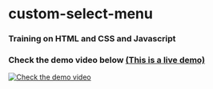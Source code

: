 # custom-select-menu
### Training on HTML and CSS and Javascript
### Check the demo video below [(This is a live demo)](https://ahmedelgaidi.github.io/custom-select-menu/)
[![Check the demo video](https://res.cloudinary.com/dvmkzbrcs/image/upload/v1647941433/github%20photos%20and%20logos/custom_select_menu_ft6jag.png)](https://clipchamp.com/watch/XkFNPMwHVYF)
